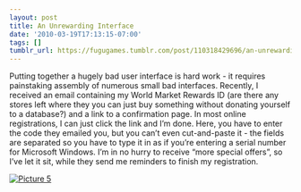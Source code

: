 ```yaml
---
layout: post
title: An Unrewarding Interface
date: '2010-03-19T17:13:15-07:00'
tags: []
tumblr_url: https://fugugames.tumblr.com/post/110318429696/an-unrewarding-interface
---
```

Putting together a hugely bad user interface is hard work - it requires painstaking assembly of numerous small bad interfaces. Recently, I received an email containing my World Market Rewards ID (are there any stores left where they you can just buy something without donating yourself to a database?) and a link to a confirmation page. In most online registrations, I can just click the link and I’m done. Here, you have to enter the code they emailed you, but you can’t even cut-and-paste it - the fields are separated so you have to type it in as if you’re entering a serial number for Microsoft Windows. I’m in no hurry to receive “more special offers”, so I’ve let it sit, while they send me reminders to finish my registration.

[![](http://itshardtofondlepenguins.com/wp-content/uploads/2010/03/Picture-5.png "Picture 5")](http://itshardtofondlepenguins.com/wp-content/uploads/2010/03/Picture-5.png)

